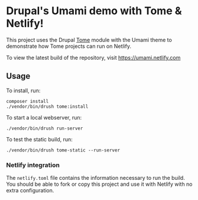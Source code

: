 # Drupal's Umami demo with Tome & Netlify!

This project uses the Drupal [Tome] module with the Umami theme to demonstrate
how Tome projects can run on Netlify.

To view the latest build of the repository, visit https://umami.netlify.com

## Usage

To install, run:

```
composer install
./vendor/bin/drush tome:install
```

To start a local webserver, run:

```
./vendor/bin/drush run-server
```

To test the static build, run:

```
./vendor/bin/drush tome-static --run-server
```

### Netlify integration

The `netlify.toml` file contains the information necessary to run the build.
You should be able to fork or copy this project and use it with Netlify with no
extra configuration.

[Tome]: https://www.drupal.org/project/tome
